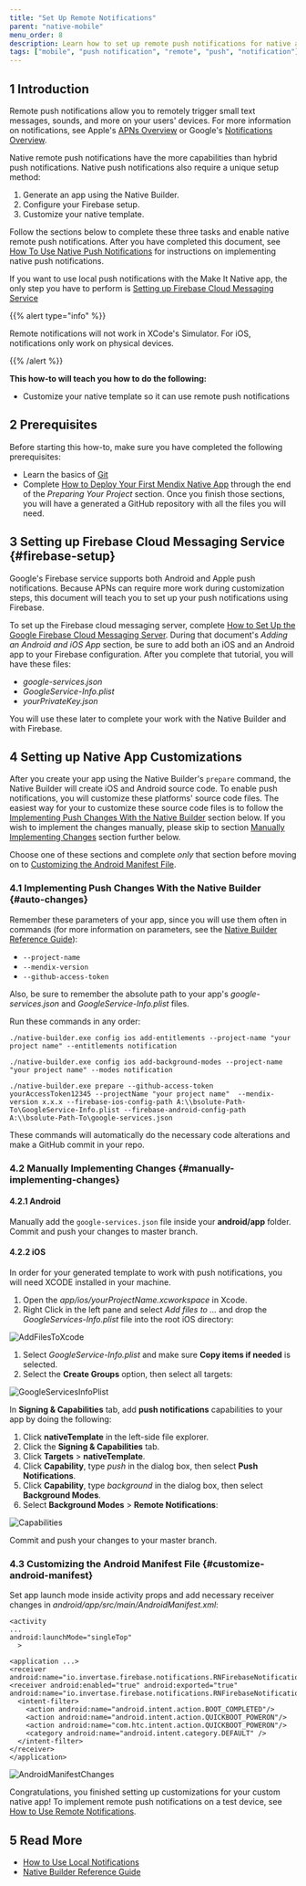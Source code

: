 ```yaml
---
title: "Set Up Remote Notifications"
parent: "native-mobile"
menu_order: 8
description: Learn how to set up remote push notifications for native apps.
tags: ["mobile", "push notification", "remote", "push", "notification"]
---
```


## 1 Introduction

Remote push notifications allow you to remotely trigger small text messages, sounds, and more on your users' devices. For more information on notifications, see Apple's [APNs Overview](https://developer.apple.com/library/archive/documentation/NetworkingInternet/Conceptual/RemoteNotificationsPG/APNSOverview.html) or Google's [Notifications Overview](https://developer.android.com/guide/topics/ui/notifiers/notifications).

Native remote push notifications have the more capabilities than hybrid push notifications. Native push notifications also require a unique setup method:

1. Generate an app using the Native Builder.
1. Configure your Firebase setup.
1. Customize your native template.

Follow the sections below to complete these three tasks and enable native remote push notifications. After you have completed this document, see [How To Use Native Push Notifications](/howto/mobile/native-remote-notifications) for instructions on implementing native push notifications.

If you want to use local push notifications with the Make It Native app, the only step you have to perform is [Setting up Firebase Cloud Messaging Service](#firebase-setup)

{{% alert type="info" %}}

Remote notifications will not work in XCode's Simulator. For iOS, notifications only work on physical devices.

{{% /alert %}}

**This how-to will teach you how to do the following:**

* Customize your native template so it can use remote push notifications

## 2 Prerequisites

Before starting this how-to, make sure you have completed the following prerequisites:

* Learn the basics of [Git](https://www.atlassian.com/git)
* Complete [How to Deploy Your First Mendix Native App](deploying-native-app) through the end of the *Preparing Your Project* section. Once you finish those sections, you will have a generated a GitHub repository with all the files you will need.

## 3 Setting up Firebase Cloud Messaging Service {#firebase-setup}

Google's Firebase service supports both Android and Apple push notifications. Because APNs can require more work during customization steps, this document will teach you to set up your push notifications using Firebase.

To set up the Firebase cloud messaging server, complete [How to Set Up the Google Firebase Cloud Messaging Server](setting-up-google-firebase-cloud-messaging-server). During that document's *Adding an Android and iOS App* section, be sure to add both an iOS and an Android app to your Firebase configuration. After you complete that tutorial, you will have these files:

* *google-services.json*
* *GoogleService-Info.plist*
* *yourPrivateKey.json*

You will use these later to complete your work with the Native Builder and with Firebase.

## 4 Setting up Native App Customizations

After you create your app using the Native Builder's `prepare` command, the Native Builder will create iOS and Android source code. To enable push notifications, you will customize these platforms' source code files. The easiest way for your to customize these source code files is to follow the [Implementing Push Changes With the Native Builder](#auto-changes) section below. If you wish to implement the changes manually, please skip to section [Manually Implementing Changes](#manually-implementing-changes) section further below. 

Choose one of these sections and complete *only* that section before moving on to [Customizing the Android Manifest File](#customize-android-manifest).

### 4.1 Implementing Push Changes With the Native Builder {#auto-changes}

Remember these parameters of your app, since you will use them often in commands (for more information on parameters, see the [Native Builder Reference Guide](/refguide/native-builder)): 

* `--project-name`
* `--mendix-version` 
* `--github-access-token`

Also, be sure to remember the absolute path to your app's *google-services.json* and *GoogleService-Info.plist* files.

Run these commands in any order:

```
./native-builder.exe config ios add-entitlements --project-name "your project name" --entitlements notification
```

```
./native-builder.exe config ios add-background-modes --project-name "your project name" --modes notification
```

```
./native-builder.exe prepare --github-access-token yourAccessToken12345 --projectName "your project name"  --mendix-version x.x.x --firebase-ios-config-path A:\\bsolute-Path-To\GoogleService-Info.plist --firebase-android-config-path A:\\bsolute-Path-To\google-services.json
```

These commands will automatically do the necessary code alterations and make a GitHub commit in your repo. 

### 4.2 Manually Implementing Changes {#manually-implementing-changes}

#### 4.2.1 Android

Manually add the `google-services.json` file inside your **android/app** folder. Commit and push your changes to master branch.

#### 4.2.2 iOS

In order for your generated template to work with push notifications, you will need XCODE installed in your machine.

1. Open the *app/ios/yourProjectName.xcworkspace* in Xcode.
1.  Right Click in the left pane and select *Add files to ...* and drop the *GoogleServices-Info.plist* file into the root iOS directory:

  ![AddFilesToXcode](attachments/native-remote-push/add-files-to-xcode.png)

1. Select *GoogleService-Info.plist* and make sure **Copy items if needed** is selected. 
1.  Select the **Create Groups** option, then select all targets:

  ![GoogleServicesInfoPlist](attachments/native-remote-push/GoogleServicesInfoPlist.png)

In **Signing & Capabilities** tab, add **push notifications** capabilities to your app by doing the following:

1. Click **nativeTemplate** in the left-side file explorer.
1. Click the **Signing & Capabilities** tab.
1. Click **Targets** > **nativeTemplate**.
1. Click **Capability**, type *push* in the dialog box, then select **Push Notifications**.
1. Click **Capability**, type *background* in the dialog box, then select **Background Modes**.
1. Select **Background Modes** > **Remote Notifications**:

  ![Capabilities](attachments/native-remote-push/ios-customizations.png)

Commit and push your changes to your master branch.

### 4.3 Customizing the Android Manifest File {#customize-android-manifest}

Set app launch mode inside activity props and add necessary receiver changes in *android/app/src/main/AndroidManifest.xml*:

```
<activity
...
android:launchMode="singleTop"
  >
```

```
<application ...>
<receiver android:name="io.invertase.firebase.notifications.RNFirebaseNotificationReceiver"/>
<receiver android:enabled="true" android:exported="true"  android:name="io.invertase.firebase.notifications.RNFirebaseNotificationsRebootReceiver">
  <intent-filter>
    <action android:name="android.intent.action.BOOT_COMPLETED"/>
    <action android:name="android.intent.action.QUICKBOOT_POWERON"/>
    <action android:name="com.htc.intent.action.QUICKBOOT_POWERON"/>
    <category android:name="android.intent.category.DEFAULT" />
  </intent-filter>
</receiver>
</application>
```

![AndroidManifestChanges](attachments/native-remote-push/androidManifestXml.png)

Congratulations, you finished setting up customizations for your custom native app! To implement remote push notifications on a test device, see [How to Use Remote Notifications](native-remote-notifications).

## 5 Read More

* [How to Use Local Notifications](local-notif-parent)
* [Native Builder Reference Guide](/refguide/native-builder)
